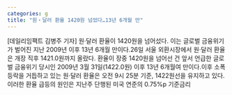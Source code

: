 ```yaml
---
categories: g
title: "원‧달러 환율 1420원 넘었다…13년 6개월 만"
---
```

[데일리임팩트 김병주 기자] 원‧달러 환율이 1420원을 넘어섰다. 이는 글로벌 금융위기가 벌어진 지난 2009년 이후 13년 6개월 만이다.26일 서울 외환시장에서 원‧달러 환율은 개장 직후 1421.0원까지 올랐다. 환율이 장중 1420원을 넘어선 건 앞서 언급한 글로벌 금융위기 당시인 2009년 3월 31일(1422.0원) 이후 13년 6개월여 만이다.이후 소폭 등락을 거듭하고 있는 원‧달러 환율은 오전 9시 25분 기준, 1422원선을 유지하고 있다. 이러한 환율 급등의 원인은 지난주 단행된 미국 연준의 0.75%p 기준금리